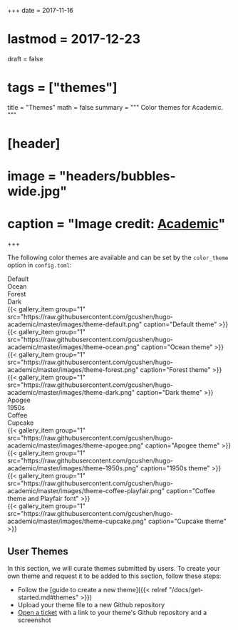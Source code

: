 +++
date = 2017-11-16
# lastmod = 2017-12-23
draft = false
# tags = ["themes"]
title = "Themes"
math = false
summary = """
Color themes for Academic.
"""

# [header]
# image = "headers/bubbles-wide.jpg"
# caption = "Image credit: [**Academic**](https://github.com/gcushen/hugo-academic/)"
+++

The following color themes are available and can be set by the `color_theme` option in `config.toml`:

<div class="row">
  <div class="col-md-3">Default</div>
  <div class="col-md-3">Ocean</div>
  <div class="col-md-3">Forest</div>
    <div class="col-md-3">Dark</div>
</div>
<div class="row">
  <div class="col-md-3">
    {{< gallery_item group="1" src="https://raw.githubusercontent.com/gcushen/hugo-academic/master/images/theme-default.png" caption="Default theme" >}}
  </div>
  <div class="col-md-3">
    {{< gallery_item group="1" src="https://raw.githubusercontent.com/gcushen/hugo-academic/master/images/theme-ocean.png" caption="Ocean theme" >}}
  </div>
  <div class="col-md-3">
    {{< gallery_item group="1" src="https://raw.githubusercontent.com/gcushen/hugo-academic/master/images/theme-forest.png" caption="Forest theme" >}}
  </div>  
  <div class="col-md-3">
    {{< gallery_item group="1" src="https://raw.githubusercontent.com/gcushen/hugo-academic/master/images/theme-dark.png" caption="Dark theme" >}}
  </div>
</div>

<div class="row">
  <div class="col-md-3">Apogee</div>
  <div class="col-md-3">1950s</div>
  <div class="col-md-3">Coffee</div>
  <div class="col-md-3">Cupcake</div>
</div>
<div class="row">
	<div class="col-md-3">
    {{< gallery_item group="1" src="https://raw.githubusercontent.com/gcushen/hugo-academic/master/images/theme-apogee.png" caption="Apogee theme" >}}
  </div>
	<div class="col-md-3">
    {{< gallery_item group="1" src="https://raw.githubusercontent.com/gcushen/hugo-academic/master/images/theme-1950s.png" caption="1950s theme" >}}
  </div>  
  <div class="col-md-3">
    {{< gallery_item group="1" src="https://raw.githubusercontent.com/gcushen/hugo-academic/master/images/theme-coffee-playfair.png" caption="Coffee theme and Playfair font" >}}
	</div>
	<div class="col-md-3">
    {{< gallery_item group="1" src="https://raw.githubusercontent.com/gcushen/hugo-academic/master/images/theme-cupcake.png" caption="Cupcake theme" >}}
  </div>
</div>


## User Themes

In this section, we will curate themes submitted by users. To create your own theme and request it to be added to this section, follow these steps:

* Follow the [guide to create a new theme]({{< relref "/docs/get-started.md#themes" >}})
* Upload your theme file to a new Github repository
* [Open a ticket](https://github.com/sourcethemes/academic-www/issues) with a link to your theme's Github repository and a screenshot
